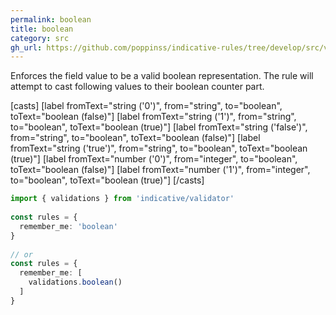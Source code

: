 ```yaml
---
permalink: boolean
title: boolean
category: src
gh_url: https://github.com/poppinss/indicative-rules/tree/develop/src/validations/boolean/boolean.ts
---
```


Enforces the field value to be a valid boolean representation. The rule will
attempt to cast following values to their boolean counter part.
 
[casts]
  [label fromText="string ('0')", from="string", to="boolean", toText="boolean (false)"]
  [label fromText="string ('1')", from="string", to="boolean", toText="boolean (true)"]
  [label fromText="string ('false')", from="string", to="boolean", toText="boolean (false)"]
  [label fromText="string ('true')", from="string", to="boolean", toText="boolean (true)"]
  [label fromText="number ('0')", from="integer", to="boolean", toText="boolean (false)"]
  [label fromText="number ('1')", from="integer", to="boolean", toText="boolean (true)"]
[/casts]
 
```ts
import { validations } from 'indicative/validator'
 
const rules = {
  remember_me: 'boolean'
}
 
// or
const rules = {
  remember_me: [
    validations.boolean()
  ]
}
```